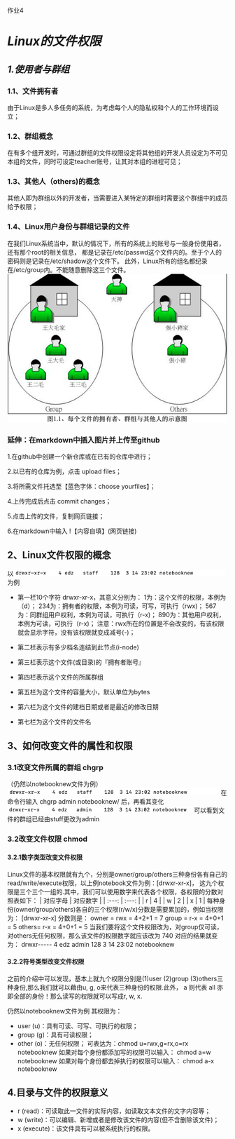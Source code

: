 作业4
# ***Linux的文件权限***

## *1.使用者与群组*
### 1.1、文件拥有者
由于Linux是多人多任务的系统，为考虑每个人的隐私权和个人的工作环境而设立；

### 1.2、群组概念
在有多个组开发时，可通过群组的文件权限设定将其他组的开发人员设定为不可见本组的文件，同时可设定teacher账号，让其对本组的进程可见；

### 1.3、其他人（others)的概念
其他人即为群组以外的开发者，当需要进入某特定的群组时需要这个群组中的成员给予权限；

### 1.4、Linux用户身份与群组记录的文件
在我们Linux系统当中，默认的情况下，所有的系统上的账号与一般身份使用者，还有那个root的相关信息， 都是记录在/etc/passwd这个文件内的。至于个人的密码则是记录在/etc/shadow这个文件下。 此外，Linux所有的组名都纪录在/etc/group内。不能随意删除这三个文件。
![演示图](https://github.com/TWH199602/picture1/blob/master/%E5%B1%8F%E5%B9%95%E5%BF%AB%E7%85%A7%202020-03-15%20%E4%B8%8B%E5%8D%888.43.22.png)

### 延伸：在markdown中插入图片并上传至github
1.在github中创建一个新仓库或在已有的仓库中进行；

2.以已有的仓库为例，点击 upload files；

3.将所需文件托选至【蓝色字体：choose yourfiles】；

4.上传完成后点击 commit changes；

5.点击上传的文件，复制网页链接；

6.在markdown中输入 !【内容自填】(网页链接)

## 2、Linux文件权限的概念
以![例图1](https://github.com/TWH199602/picture1/blob/master/%E5%B1%8F%E5%B9%95%E5%BF%AB%E7%85%A7%202020-03-15%20%E4%B8%8B%E5%8D%889.49.02.png)为例

* 第一栏10个字符 drwxr-xr-x，其意义分别为：
1为：这个文件的权限，本例为（d）；
234为：拥有者的权限，本例为可读，可写，可执行（rwx)；
567为：同群组用户权利，本例为可读，可执行（r-x)；
890为：其他用户权利，本例为可读，可执行（r-x)；
注意：rwx所在的位置是不会改变的，有该权限就会显示字符，没有该权限就变成减号(-)；

* 第二栏表示有多少档名连结到此节点(i-node)
* 第三栏表示这个文件(或目录)的『拥有者账号』
* 第四栏表示这个文件的所属群组
* 第五栏为这个文件的容量大小，默认单位为bytes
* 第六栏为这个文件的建档日期或者是最近的修改日期
* 第七栏为这个文件的文件名

## 3、如何改变文件的属性和权限

### 3.1改变文件所属的群组 chgrp
（仍然以notebooknew文件为例）
![更改前](https://github.com/TWH199602/picture1/blob/master/%E5%B1%8F%E5%B9%95%E5%BF%AB%E7%85%A7%202020-03-15%20%E4%B8%8B%E5%8D%889.49.02.png)
在命令行输入 chgrp admin notebooknew/ 后，再看其变化
![更改后](https://github.com/TWH199602/picture1/blob/master/%E5%B1%8F%E5%B9%95%E5%BF%AB%E7%85%A7%202020-03-15%20%E4%B8%8B%E5%8D%8810.42.44.png)
可以看到文件的群组已经由stuff更改为admin

### 3.2改变文件权限 chmod
#### 3.2.1数字类型改变文件权限
Linux文件的基本权限就有九个，分别是owner/group/others三种身份各有自己的read/write/execute权限，以上例notebook文件为例：[drwxr-xr-x]， 这九个权限是三个三个一组的.其中，我们可以使用数字来代表各个权限，各权限的分数对照表如下：
| 对应字母 | 对应数字 |
| :---: | :---: | 
| r | 4 |
| w | 2 |
| x | 1 |
每种身份(owner/group/others)各自的三个权限(r/w/x)分数是需要累加的，例如当权限为： [drwxr-xr-x] 分数则是：
owner = rwx = 4+2+1 = 7
group = r-x = 4+0+1 = 5
others= r-x = 4+0+1 = 5
当我们要将这个文件权限改为，对group仅可读，对others无任何权限，那么该文件的权限数字就应该改为 740
对应的结果就变为：
        drwxr-----    4 edz   admin    128  3 14 23:02 notebooknew

#### 3.2.2符号类型改变文件权限
之前的介绍中可以发现，基本上就九个权限分别是(1)user (2)group (3)others三种身份,那么我们就可以藉由u, g, o来代表三种身份的权限.此外， a 则代表 all 亦即全部的身份！那么读写的权限就可以写成r, w, x.

仍然以notebooknew文件为例
其权限为：
* user (u)：具有可读、可写、可执行的权限；
* group (g)：具有可读权限；
* other (o)：无任何权限；
可表达为：chmod u=rwx,g=rx,o=rx notebooknew
如果对每个身份都添加写的权限可以输入：
chmod a=w notebooknew
如果对每个身份都去掉执行的权限可以输入：
chmod a-x notebooknew

## 4.目录与文件的权限意义
* r (read)：可读取此一文件的实际内容，如读取文本文件的文字内容等；
* w (write)：可以编辑、新增或者是修改该文件的内容(但不含删除该文件)；
* x (execute)：该文件具有可以被系统执行的权限。